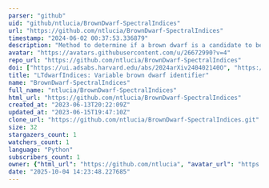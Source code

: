 ```yaml
---
parser: "github"
uid: "github/ntlucia/BrownDwarf-SpectralIndices"
url: "https://github.com/ntlucia/BrownDwarf-SpectralIndices"
timestamp: "2024-06-02 00:37:53.336879"
description: "Method to determine if a brown dwarf is a candidate to be a photometric variable or not, by means of the study of spectral indices."
avatar: "https://avatars.githubusercontent.com/u/26672990?v=4"
repo_url: "https://github.com/ntlucia/BrownDwarf-SpectralIndices"
doi: ["https://ui.adsabs.harvard.edu/abs/2024arXiv240402140O", "https://ui.adsabs.harvard.edu/abs/2024ascl.soft05013O/abstract"]
title: "LTdwarfIndices: Variable brown dwarf identifier"
name: "BrownDwarf-SpectralIndices"
full_name: "ntlucia/BrownDwarf-SpectralIndices"
html_url: "https://github.com/ntlucia/BrownDwarf-SpectralIndices"
created_at: "2023-06-13T20:22:09Z"
updated_at: "2023-06-15T19:47:10Z"
clone_url: "https://github.com/ntlucia/BrownDwarf-SpectralIndices.git"
size: 32
stargazers_count: 1
watchers_count: 1
language: "Python"
subscribers_count: 1
owner: {"html_url": "https://github.com/ntlucia", "avatar_url": "https://avatars.githubusercontent.com/u/26672990?v=4", "login": "ntlucia", "type": "User"}
date: "2025-10-04 14:23:48.227685"
---
```

